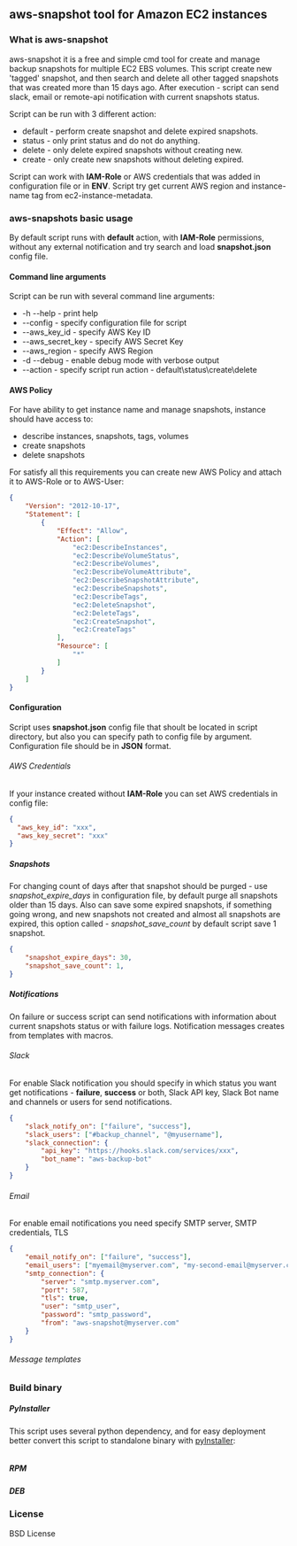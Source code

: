## aws-snapshot tool for Amazon EC2 instances

### What is aws-snapshot
aws-snapshot it is a free and simple cmd tool for create and manage backup snapshots for multiple EC2 EBS volumes. 
This script create new 'tagged' snapshot, and then search and delete all other tagged snapshots that was created more than 15 days ago.
After execution - script can send slack, email or remote-api notification with current snapshots status.

Script can be run with 3 different action:

* default - perform create snapshot and delete expired snapshots.
* status - only print status and do not do anything.
* delete - only delete expired snapshots without creating new.
* create - only create new snapshots without deleting expired.

Script can work with **IAM-Role** or AWS credentials that was added in configuration file or in **ENV**. 
Script try get current AWS region and instance-name tag from ec2-instance-metadata.

### aws-snapshots basic usage
By default script runs with **default** action, with **IAM-Role** permissions, without any external notification and try search and load **snapshot.json** config file.

#### Command line arguments
Script can be run with several command line arguments: 

* -h --help - print help
* --config - specify configuration file for script
* --aws_key_id - specify AWS Key ID
* --aws_secret_key - specify AWS Secret Key
* --aws_region - specify AWS Region
* -d --debug - enable debug mode with verbose output
* --action - specify script run action - default\status\create\delete

#### AWS Policy
For have ability to get instance name and manage snapshots, instance should have access to:
* describe instances, snapshots, tags, volumes 
* create snapshots
* delete snapshots

For satisfy all this requirements you can create new AWS Policy and attach it to AWS-Role or to AWS-User: 

```json
{
    "Version": "2012-10-17",
    "Statement": [
        {
            "Effect": "Allow",
            "Action": [
                "ec2:DescribeInstances",
                "ec2:DescribeVolumeStatus",
                "ec2:DescribeVolumes",
                "ec2:DescribeVolumeAttribute",
                "ec2:DescribeSnapshotAttribute",
                "ec2:DescribeSnapshots",
                "ec2:DescribeTags",
                "ec2:DeleteSnapshot",
                "ec2:DeleteTags",
                "ec2:CreateSnapshot",
                "ec2:CreateTags"
            ],
            "Resource": [
                "*"
            ]
        }
    ]
} 
```

#### Configuration
Script uses **snapshot.json** config file that shoult be located in script directory, but also you can specify path to config file by argument.
Configuration file should be in **JSON** format.

###### AWS Credentials
If your instance created without **IAM-Role** you can set AWS credentials in config file:
```json
{
  "aws_key_id": "xxx",
  "aws_key_secret": "xxx"
}
```

##### Snapshots
For changing count of days after that snapshot should be purged - use *snapshot_expire_days* in configuration file, by default purge all snapshots older than 15 days.
Also can save some expired snapshots, if something going wrong, and new snapshots not created and almost all snapshots are expired, this option called - *snapshot_save_count* by default script save 1 snapshot.  
```json
{
    "snapshot_expire_days": 30,
    "snapshot_save_count": 1,
}
```

##### Notifications
On failure or success script can send notifications with information about current snapshots status or with failure logs.
Notification messages creates from templates with macros.

###### Slack
For enable Slack notification you should specify in which status you want get notifications - **failure**, **success** or both, Slack API key, Slack Bot name and channels or users for send notifications.
```json
{
    "slack_notify_on": ["failure", "success"],
    "slack_users": ["#backup_channel", "@myusername"],
    "slack_connection": {
        "api_key": "https://hooks.slack.com/services/xxx",
        "bot_name": "aws-backup-bot"
    }
}
```

###### Email
For enable email notifications you need specify SMTP server, SMTP credentials, TLS

```json
{
    "email_notify_on": ["failure", "success"],
    "email_users": ["myemail@myserver.com", "my-second-email@myserver.com"],
    "smtp_connection": {
        "server": "smtp.myserver.com",
        "port": 587,
        "tls": true,
        "user": "smtp_user",
        "password": "smtp_password",
        "from": "aws-snapshot@myserver.com"
    } 
}
```

###### Message templates

### Build binary
##### PyInstaller
This script uses several python dependency, and for easy deployment better convert this script to standalone binary with [pyInstaller](http://www.pyinstaller.org/):

```bash
```

##### RPM
##### DEB

### License
BSD License